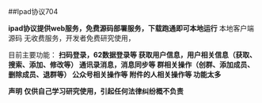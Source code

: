 ##Ipad协议704

**ipad协议提供web服务，免费源码部署服务，下载跑通即可本地运行**
本地客户端源码 无收费服务，开发者免费研究使用，

目前主要功能：
**扫码登录，62数据登录等 获取用户信息，用户相关信息（获取、搜索、添加、修改等） 通讯录消息，消息同步等 群相关操作（创群、添加成员、删除成员、退群等） 公众号相关操作等 附件的人相关操作等 功能太多**


**声明**
**仅供自己学习研究使用，引起任何法律纠纷概不负责**
